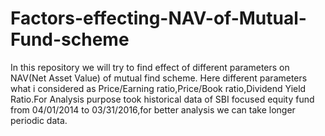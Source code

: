 # Factors-effecting-NAV-of-Mutual-Fund-scheme
In this repository we will try to find effect of different parameters on NAV(Net Asset Value) of mutual find scheme. Here different parameters what i considered as Price/Earning ratio,Price/Book ratio,Dividend Yield Ratio.For Analysis purpose took historical data of SBI focused equity fund from 04/01/2014 to 03/31/2016,for better analysis we can take longer periodic data.
